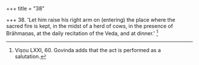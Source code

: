 +++
title = "38"

+++
38. 'Let him raise his right arm on (entering) the place where the sacred fire is kept, in the midst of a herd of cows, in the presence of Brāhmaṇas, at the daily recitation of the Veda, and at dinner.' [^25] 


[^25]:  Viṣṇu LXXI, 60. Govinda adds that the act is performed as a salutation.
